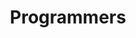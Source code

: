 ---
title: "Programmers"
layout: category
permalink: programmers/
author_profile: true
taxonomy: Programmers
---
